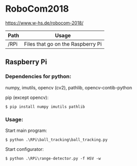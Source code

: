 # RoboCom2018
https://www.w-hs.de/robocom-2018/

| Path          | Usage         | 
| ------------- |:-------------:| 
| /RPi          | Files that go on the Raspberry Pi | 

## Raspberry Pi
### Dependencies for python:
 numpy, imutils, opencv (cv2), pathlib, opencv-contib-python

pip (except opencv):

```$ pip install numpy imutils pathlib```

### Usage:
Start main program:

```$ python .\RPi\ball_tracking\ball_tracking.py```

Start configurator:

```$ python .\RPi\range-detector.py -f HSV -w```
